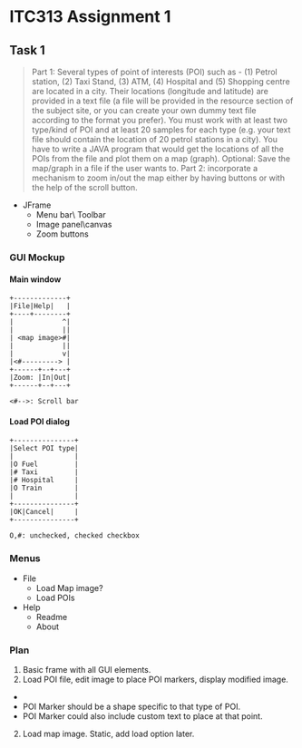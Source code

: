 # ITC313 Assignment 1 #
## Task 1 ##

>Part 1: Several types of point of interests (POI) such as - (1) Petrol station, (2) Taxi Stand, (3) ATM, (4) Hospital and (5) Shopping centre are located in a city. Their locations (longitude and latitude) are provided in a text file (a file will be provided in the resource section of the subject site, or you can create your own dummy text file according to the format you prefer).
>You must work with at least two type/kind of POI and at least 20 samples for each type (e.g. your text file should contain the location of 20 petrol stations in a city). You have to write a JAVA program that would get the locations of all the POIs from the file and plot them on a map (graph).
>Optional: Save the map/graph in a file if the user wants to.
>Part 2: incorporate a mechanism to zoom in/out the map either by having buttons or with the help of the scroll button.

* JFrame
  * Menu bar\ Toolbar
  * Image panel\canvas
  * Zoom buttons

### GUI Mockup ###

#### Main window ####

    +-------------+
    |File|Help|   |
    +----+--------+
    |            ^|
    |            ||
    | <map image>#|
    |            ||
    |            v|
    |<#---------> |
    +------+--+---+
    |Zoom: |In|Out|
    +------+--+---+

    <#-->: Scroll bar

#### Load POI dialog ####

    +---------------+
    |Select POI type|
    |               |
    |O Fuel         |
    |# Taxi         |
    |# Hospital     |
    |O Train        |
    |               |
    +---------------+
    |OK|Cancel|     |
    +---------------+

    O,#: unchecked, checked checkbox

### Menus ###

* File
  * Load Map image?
  * Load POIs
* Help
  * Readme
  * About

### Plan ###

1. Basic frame with all GUI elements.
3. Load POI file, edit image to place POI markers, display modified image. 
  * 
  * POI Marker should be a shape specific to that type of POI.
  * POI Marker could also include custom text to place at that point.
2. Load map image. Static, add load option later.
